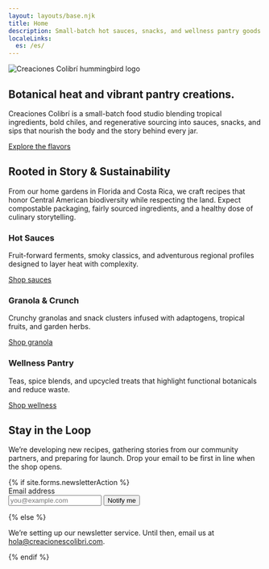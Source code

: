 ```yaml
---
layout: layouts/base.njk
title: Home
description: Small-batch hot sauces, snacks, and wellness pantry goods crafted between Florida and Costa Rica.
localeLinks:
  es: /es/
---
```


<section class="hero">
  <div class="hero-media">
    <picture>
      <source srcset="{{ '/img/branding/creaciones-colibri-logo.svg' | url }}" type="image/svg+xml">
      <img
        class="hero-logo"
        src="{{ '/img/branding/creaciones-colibri-logo.svg' | url }}"
        alt="Creaciones Colibrí hummingbird logo"
      >
    </picture>
  </div>
  <div class="hero-content">
    <h1>Botanical heat and vibrant pantry creations.</h1>
    <p>Creaciones Colibrí is a small-batch food studio blending tropical ingredients, bold chiles, and regenerative sourcing into sauces, snacks, and sips that nourish the body and the story behind every jar.</p>
    <a class="button button-primary" href="{{ '/products/' | url }}">Explore the flavors</a>
  </div>
</section>

<section id="vision" class="content-section">
  <h2>Rooted in Story &amp; Sustainability</h2>
  <p>From our home gardens in Florida and Costa Rica, we craft recipes that honor Central American biodiversity while respecting the land. Expect compostable packaging, fairly sourced ingredients, and a healthy dose of culinary storytelling.</p>
</section>

<section id="catalog" class="content-section content-grid">
  <article class="card">
    <h3>Hot Sauces</h3>
    <p>Fruit-forward ferments, smoky classics, and adventurous regional profiles designed to layer heat with complexity.</p>
    <a class="button button-secondary" href="{{ '/products/#category-hot-sauces' | url }}">Shop sauces</a>
  </article>
  <article class="card">
    <h3>Granola &amp; Crunch</h3>
    <p>Crunchy granolas and snack clusters infused with adaptogens, tropical fruits, and garden herbs.</p>
    <a class="button button-secondary" href="{{ '/products/#category-granola-crunch' | url }}">Shop granola</a>
  </article>
  <article class="card">
    <h3>Wellness Pantry</h3>
    <p>Teas, spice blends, and upcycled treats that highlight functional botanicals and reduce waste.</p>
    <a class="button button-secondary" href="{{ '/products/#category-wellness-pantry' | url }}">Shop wellness</a>
  </article>
</section>

<section id="newsletter" class="content-section newsletter">
  <h2>Stay in the Loop</h2>
  <p>We’re developing new recipes, gathering stories from our community partners, and preparing for launch. Drop your email to be first in line when the shop opens.</p>
  {% if site.forms.newsletterAction %}
    <form class="newsletter-form" action="{{ site.forms.newsletterAction }}" method="POST">
      <label class="newsletter-form__label" for="newsletter-email">Email address</label>
      <div class="newsletter-form__controls">
        <input id="newsletter-email" class="newsletter-form__input" type="email" name="email" placeholder="you@example.com" autocomplete="email" required>
        <button class="button button-primary newsletter-form__submit" type="submit">Notify me</button>
      </div>
    </form>
  {% else %}
    <p class="newsletter-placeholder">We’re setting up our newsletter service. Until then, email us at <a href="mailto:hola@creacionescolibri.com">hola@creacionescolibri.com</a>.</p>
  {% endif %}
</section>
